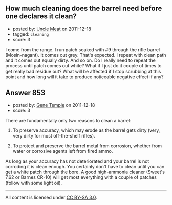 ## How much cleaning does the barrel need before one declares it clean?

- posted by: [Uncle Meat](https://stackexchange.com/users/-1/49-uncle-meat) on 2011-12-18
- tagged: `cleaning`
- score: 3

I come from the range. I run patch soaked with #9 through the rifle barrel (Mosin-nagant). It comes out grey. That's expected. I repeat with clean path and it comes out equally dirty. And so on. Do I really need to repeat the process until patch comes out white? What if I just do it couple of times to get really bad residue out? What will be affected if I stop scrubbing at this point and how long will it take to produce noticeable negative effect if any? 


## Answer 853

- posted by: [Gene Temple](https://stackexchange.com/users/-1/254-gene-temple) on 2011-12-18
- score: 3

There are fundamentally only two reasons to clean a barrel:

1. To preserve accuracy, which may erode as the barrel gets dirty (very, very dirty for most off-the-shelf rifles).

2. To protect and preserve the barrel metal from corrosion, whether from water or corrosive agents left from fired ammo.

As long as your accuracy has not deteriorated and your barrel is not corroding it is clean enough.  You certainly don't have to clean until you can get a white patch through the bore.  A good high-ammonia cleaner (Sweet's 7.62 or Barnes CR-10) will get most everything with a couple of patches (follow with some light oil).



---

All content is licensed under [CC BY-SA 3.0](https://creativecommons.org/licenses/by-sa/3.0/).
